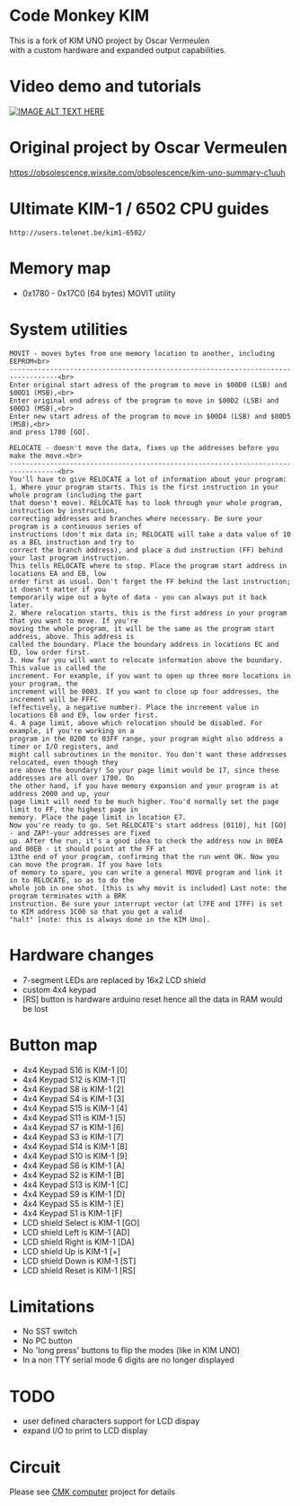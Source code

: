# Code Monkey KIM
This is a fork of KIM UNO project by Oscar Vermeulen<br>
with a custom hardware and expanded output capabilities.

# Video demo and tutorials
[![IMAGE ALT TEXT HERE](https://img.youtube.com/vi/EQc5zbSJ_vo/0.jpg)](https://www.youtube.com/watch?v=EQc5zbSJ_vo&list=PLLfIBXQeu3abUqy2XK2NiMkrRzH2722ht)

# Original project by Oscar Vermeulen
https://obsolescence.wixsite.com/obsolescence/kim-uno-summary-c1uuh<br>

# Ultimate KIM-1 / 6502 CPU guides
    http://users.telenet.be/kim1-6502/

# Memory map
 - 0x1780 - 0x17C0 (64 bytes) MOVIT utility

# System utilities
    MOVIT - moves bytes from one memory location to another, including EEPROM<br>
    ----------------------------------------------------------------------------------<br>
    Enter original start adress of the program to move in $00D0 (LSB) and $00D1 (MSB),<br>
    Enter original end adress of the program to move in $00D2 (LSB) and $00D3 (MSB),<br>
    Enter new start adress of the program to move in $00D4 (LSB) and $00D5 (MSB),<br>
    and press 1780 [GO].
    
    RELOCATE - doesn't move the data, fixes up the addresses before you make the move.<br>
    ----------------------------------------------------------------------------------<br>
    You'll have to give RELOCATE a lot of information about your program:
    1. Where your program starts. This is the first instruction in your whole program (including the part
    that doesn't move). RELOCATE has to look through your whole program, instruction by instruction,
    correcting addresses and branches where necessary. Be sure your program is a continuous series of
    instructions (don't mix data in; RELOCATE will take a data value of 10 as a BEL instruction and try to
    correct the branch address), and place a dud instruction (FF) behind your last program instruction.
    This tells RELOCATE where to stop. Place the program start address in locations EA and EB, low
    order first as usual. Don't forget the FF behind the last instruction; it doesn't matter if you
    temporarily wipe out a byte of data - you can always put it back later.
    2. Where relocation starts, this is the first address in your program that you want to move. If you're
    moving the whole program, it will be the same as the program start address, above. This address is
    called the boundary. Place the boundary address in locations EC and ED, low order first.
    3. How far you will want to relocate information above the boundary. This value is called the
    increment. For example, if you want to open up three more locations in your program, the
    increment will be 0003. If you want to close up four addresses, the increment will be FFFC
    (effectively, a negative number). Place the increment value in locations E8 and E9, low order first.
    4. A page limit, above which relocation should be disabled. For example, if you're working on a
    program in the 0200 to 03FF range, your program might also address a timer or I/O registers, and
    might call subroutines in the monitor. You don't want these addresses relocated, even though they
    are above the boundary! So your page limit would be 17, since these addresses are all over 1700. On
    the other hand, if you have memory expansion and your program is at address 2000 and up, your
    page limit will need to be much higher. You'd normally set the page limit to FF, the highest page in
    memory. Place the page limit in location E7.
    Now you're ready to go. Set RELOCATE's start address [0110], hit [GO] - and ZAP!-your addresses are fixed
    up. After the run, it's a good idea to check the address now in 00EA and 00EB - it should point at the FF at
    13the end of your program, confirming that the run went OK. Now you can move the program. If you have lots
    of memory to spare, you can write a general MOVE program and link it in to RELOCATE, so as to do the
    whole job in one shot. [this is why movit is included] Last note: the program terminates with a BRK
    instruction. Be sure your interrupt vector (at l7FE and 17FF) is set to KIM address 1C00 so that you get a valid
    "halt" [note: this is always done in the KIM Uno].

# Hardware changes
 - 7-segment LEDs are replaced by 16x2 LCD shield
 - custom 4x4 keypad
 - \[RS\] button is hardware arduino reset hence all the data in RAM would be lost

# Button map
 - 4x4 Keypad S16     is KIM-1 [0]
 - 4x4 Keypad S12     is KIM-1 [1]
 - 4x4 Keypad S8      is KIM-1 [2]
 - 4x4 Keypad S4      is KIM-1 [3]
 - 4x4 Keypad S15     is KIM-1 [4]
 - 4x4 Keypad S11     is KIM-1 [5]
 - 4x4 Keypad S7      is KIM-1 [6]
 - 4x4 Keypad S3      is KIM-1 [7]
 - 4x4 Keypad S14     is KIM-1 [8]
 - 4x4 Keypad S10     is KIM-1 [9]
 - 4x4 Keypad S6      is KIM-1 [A]
 - 4x4 Keypad S2      is KIM-1 [B]
 - 4x4 Keypad S13     is KIM-1 [C]
 - 4x4 Keypad S9      is KIM-1 [D]
 - 4x4 Keypad S5      is KIM-1 [E]
 - 4x4 Keypad S1      is KIM-1 [F]
 - LCD shield Select  is KIM-1 [GO]
 - LCD shield Left    is KIM-1 [AD]
 - LCD shield Right   is KIM-1 [DA]
 - LCD shield Up      is KIM-1 [+]
 - LCD shield Down    is KIM-1 [ST]
 - LCD shield Reset   is KIM-1 [RS]

# Limitations
 - No SST switch
 - No PC button
 - No 'long press' buttons to flip the modes (like in KIM UNO)
 - In a non TTY serial mode 6 digits are no longer displayed

# TODO
 - user defined characters support for LCD dispay
 - expand I/O to print to LCD display

# Circuit
Please see <a href="https://github.com/maksimKorzh/cmk-computer">CMK computer</a> project for details
